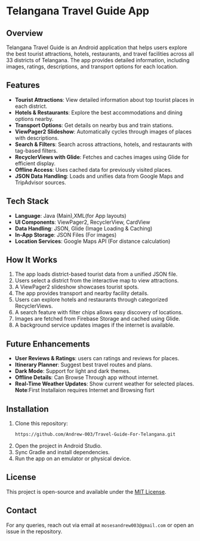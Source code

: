 # Telangana Travel Guide App

## Overview

Telangana Travel Guide is an Android application that helps users explore the best tourist attractions, hotels, restaurants, and travel facilities across all 33 districts of Telangana. The app provides detailed information, including images, ratings, descriptions, and transport options for each location.

## Features


- **Tourist Attractions**: View detailed information about top tourist places in each district.
- **Hotels & Restaurants**: Explore the best accommodations and dining options nearby.
- **Transport Options**: Get details on nearby bus and train stations.
- **ViewPager2 Slideshow**: Automatically cycles through images of places with descriptions.
- **Search & Filters**: Search across attractions, hotels, and restaurants with tag-based filters.
- **RecyclerViews with Glide**: Fetches and caches images using Glide for efficient display.
- **Offline Access**: Uses cached data for previously visited places.
- **JSON Data Handling**: Loads and unifies data from Google Maps and TripAdvisor sources.


## Tech Stack

- **Language**: Java (Main),XML(for App layouts)
- **UI Components**: ViewPager2, RecyclerView, CardView
- **Data Handling**: JSON, Glide (Image Loading & Caching)
- **In-App Storage**: JSON Files (For images)
- **Location Services**: Google Maps API (For distance calculation)

## How It Works

1. The app loads district-based tourist data from a unified JSON file.
2. Users select a district from the interactive map to view attractions.
3. A ViewPager2 slideshow showcases tourist spots.
4. The app provides transport and nearby facility details.
5. Users can explore hotels and restaurants through categorized RecyclerViews.
6. A search feature with filter chips allows easy discovery of locations.
7. Images are fetched from Firebase Storage and cached using Glide.
8. A background service updates images if the internet is available.

## Future Enhancements

- **User Reviews & Ratings**:  users can  ratings and reviews for places.
- **Itinerary Planner**: Suggest best travel routes and plans.
- **Dark Mode**: Support for light and dark themes.
- **Offline Details**: Can Browse Through app without internet.
- **Real-Time Weather Updates**: Show current weather for selected places.
**Note**:First Installaion requires Internet and Browsing fisrt
## Installation

1. Clone this repository:
   ```bash
   https://github.com/Andrew-003/Travel-Guide-For-Telangana.git
   ```
2. Open the project in Android Studio.
3. Sync Gradle and install dependencies.
4. Run the app on an emulator or physical device.

## License

This project is open-source and available under the [MIT License](LICENSE).

## Contact

For any queries, reach out via email at `mosesandrew003@gmail.com` or open an issue in the repository.



